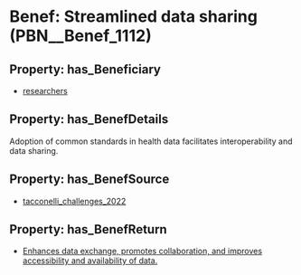 # Benef: __Streamlined data sharing__ (PBN__Benef_1112)

## Property: has_Beneficiary

* [researchers](../Stakeholder/PBN__Stakeholder_2)

## Property: has_BenefDetails

Adoption of common standards in health data facilitates interoperability and data sharing.

## Property: has_BenefSource

* [tacconelli_challenges_2022](../Article/PBN__Article_230)

## Property: has_BenefReturn

* [Enhances data exchange, promotes collaboration, and improves accessibility and availability of data.](../BenefReturn/PBN__BenefReturn_1244)

